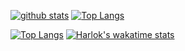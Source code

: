 [![github stats](https://github-readme-stats.vercel.app/api?username=91khr&show_icons=true&count_private=true&include_all_commits=true&line_height=28&hide_rank=false)](https://github.com/anuraghazra/github-readme-stats)
[![Top Langs](https://github-readme-stats.vercel.app/api/top-langs/?username=91khr&layout=compact&langs_count=14&hide=glsl,html,js)](https://github.com/anuraghazra/github-readme-stats)




[![Top Langs](https://github-readme-stats.vercel.app/api/top-langs/?username=huige233&layout=compact&langs_count=20&hide=glsl)](https://github.com/anuraghazra/github-readme-stats)
[![Harlok's wakatime stats](https://github-readme-stats.vercel.app/api/wakatime?username=huige233)](https://github.com/anuraghazra/github-readme-stats)
